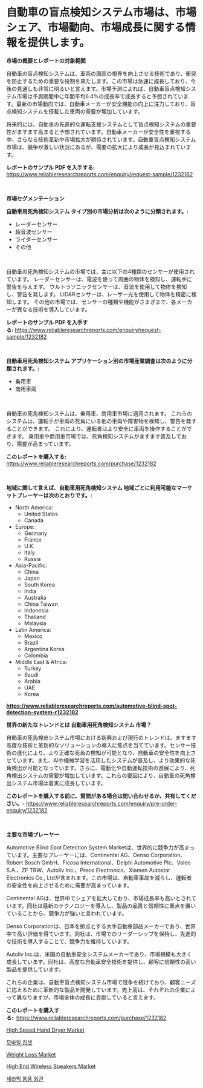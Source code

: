<p><h1>自動車の盲点検知システム市場は、市場シェア、市場動向、市場成長に関する情報を提供します。</h1></p><p><strong>市場の概要とレポートの対象範囲</strong></p>
<p><p>自動車の盲点検知システムは、車両の周囲の視界を向上させる技術であり、衝突を防止するための重要な役割を果たします。この市場は急速に成長しており、今後の見通しも非常に明るいと言えます。市場予測によれば、自動車盲点検知システム市場は予測期間中に年間平均6.4%の成長率で成長すると予想されています。最新の市場動向では、自動車メーカーが安全機能の向上に注力しており、盲点検知システムを搭載した車両の需要が増加しています。</p><p>将来的には、自動車の先進的な運転支援システムとして盲点検知システムの重要性がますます高まると予想されています。自動車メーカーが安全性を重視する中、さらなる技術革新や市場拡大が期待されています。自動車盲点検知システム市場は、競争が激しい状況にあるが、需要の拡大により成長が見込まれています。</p></p>
<p><strong>レポートのサンプル PDF を入手する:</strong> <a href="https://www.reliableresearchreports.com/enquiry/request-sample/1232182">https://www.reliableresearchreports.com/enquiry/request-sample/1232182</a></p>
<p>&nbsp;</p>
<p><strong>市場セグメンテーション</strong></p>
<p><strong>自動車用死角検知システム タイプ別の市場分析は次のように分類されます。:</strong></p>
<p><ul><li>レーダーセンサー</li><li>超音波センサー</li><li>ライダーセンサー</li><li>その他</li></ul></p>
<p>&nbsp;</p>
<p><p>自動車の死角検知システムの市場では、主に以下の4種類のセンサーが使用されています。 レーダーセンサーは、電波を使って周囲の物体を検知し、運転手に警告を与えます。 ウルトラソニックセンサーは、音波を使用して物体を検知し、警告を発します。 LIDARセンサーは、レーザー光を使用して物体を精密に検知します。 その他の市場では、センサーの種類や機能がさまざまで、各メーカーが異なる技術を導入しています。</p></p>
<p><strong>レポートのサンプル PDF を入手する:</strong>&nbsp;<a href="https://www.reliableresearchreports.com/enquiry/request-sample/1232182">https://www.reliableresearchreports.com/enquiry/request-sample/1232182</a></p>
<p>&nbsp;</p>
<p><strong> 自動車用死角検知システム アプリケーション別の市場産業調査は次のように分類されます。:</strong></p>
<p><ul><li>乗用車</li><li>商用車両</li></ul></p>
<p>&nbsp;</p>
<p><p>自動車の死角検知システムは、乗用車、商用車市場に適用されます。 これらのシステムは、運転手が車両の死角にいる他の車両や障害物を検知し、警告を発することができます。 これにより、運転者はより安全に車両を操作することができます。 乗用車や商用車市場では、死角検知システムがますます普及しており、需要が高まっています。</p></p>
<p><strong>このレポートを購入する:</strong>&nbsp; <a href="https://www.reliableresearchreports.com/purchase/1232182">https://www.reliableresearchreports.com/purchase/1232182</a></p>
<p>&nbsp;</p>
<p><strong>地域に関して言えば、自動車用死角検知システム 地域ごとに利用可能なマーケットプレーヤーは次のとおりです。:</strong></p>
<p><ul>
    <li>
        North America:
        <ul>
            <li>United States</li>
            <li>Canada</li>
        </ul>
    </li>
    <li>
        Europe:
        <ul>
            <li>Germany</li>
            <li>France</li>
            <li>U.K.</li>
            <li>Italy</li>
            <li>Russia</li>
        </ul>
    </li>
    <li>
        Asia-Pacific:
        <ul>
            <li>China</li>
            <li>Japan</li>
            <li>South Korea</li>
            <li>India</li>
            <li>Australia</li>
            <li>China Taiwan</li>
            <li>Indonesia</li>
            <li>Thailand</li>
            <li>Malaysia</li>
        </ul>
    </li>
    <li>
        Latin America:
        <ul>
            <li>Mexico</li>
            <li>Brazil</li>
            <li>Argentina Korea</li>
            <li>Colombia</li>
        </ul>
    </li>
    <li>
        Middle East & Africa:
        <ul>
            <li>Turkey</li>
            <li>Saudi</li>
            <li>Arabia</li>
            <li>UAE</li>
            <li>Korea</li>
        </ul>
    </li>
    </ul></p>
<p><strong><a href="https://www.reliableresearchreports.com/automotive-blind-spot-detection-system-r1232182">https://www.reliableresearchreports.com/automotive-blind-spot-detection-system-r1232182</a></strong>&nbsp;</p>
<p><strong>世界の新たなトレンドとは 自動車用死角検知システム 市場？</strong></p>
<p><p>自動車の死角検出システム市場における新興および現行のトレンドは、ますます高度な技術と革新的なソリューションの導入に焦点を当てています。センサー技術の進化により、より正確な死角の検知が可能となり、自動車の安全性を向上させています。また、AIや機械学習を活用したシステムが普及し、より効果的な死角検出が可能となっています。さらに、電動化や自動運転技術の進展により、死角検出システムの需要が増加しています。これらの要因により、自動車の死角検出システム市場は着実に成長しています。</p></p>
<p><strong>このレポートを購入する前に、質問がある場合は問い合わせるか、共有してください。</strong>- <a href="https://www.reliableresearchreports.com/enquiry/pre-order-enquiry/1232182">https://www.reliableresearchreports.com/enquiry/pre-order-enquiry/1232182</a></p>
<p>&nbsp;</p>
<p><strong>主要な市場プレーヤー</strong></p>
<p><p>Automotive Blind Spot Detection System Marketは、世界的に競争力が高まっています。主要なプレーヤーには、Continental AG、Denso Corporation、Robert Bosch GmbH、Ficosa International、Delphi Automotive Plc、Valeo S.A.、ZF TRW、Autoliv Inc.、Preco Electronics、Xiamen Autostar Electronics Co., Ltdが含まれます。この市場は、自動車事故を減らし、運転者の安全性を向上させるために需要が高まっています。</p><p>Continental AGは、世界中でシェアを拡大しており、市場成長率も高いとされています。同社は最新のテクノロジーを導入し、製品の品質と信頼性に重点を置いていることから、競争力が強いと言われています。</p><p>Denso Corporationは、日本を拠点とする大手自動車部品メーカーであり、世界中で高い評価を得ています。同社は、市場でのリーダーシップを保持し、先進的な技術を導入することで、競争力を維持しています。</p><p>Autoliv Inc.は、米国の自動車安全システムメーカーであり、市場規模も大きく成長しています。同社は、高度な自動車安全技術を提供し、顧客に信頼性の高い製品を提供しています。</p><p>これらの企業は、自動車盲点検知システム市場で競争を続けており、顧客ニーズに応えるために革新的な製品を開発しています。売上高は、それぞれの企業によって異なりますが、市場全体の成長に貢献していると言えます。</p></p>
<p><strong>このレポートを購入する:</strong>&nbsp;&nbsp;<a href="https://www.reliableresearchreports.com/purchase/1232182">https://www.reliableresearchreports.com/purchase/1232182</a></p>
<p><p><a href="https://issuu.com/reportprime-2/docs/high-speed-hand-dryer-market-size-2030.pptx">High Speed Hand Dryer Market</a></p><p><a href="https://github.com/Tristiarton768456/Market-Research-Report-List-1/blob/main/359173859113.md">모바일 칩셋</a></p><p><a href="https://github.com/globismark/Market-Research-Report-List-3/blob/main/weight-loss-market.md">Weight Loss Market</a></p><p><a href="https://issuu.com/reportprime-2/docs/high-end-wireless-speakers-market-size-2030.pptx">High End Wireless Speakers Market</a></p><p><a href="https://medium.com/@jerrodhilll68/%EB%8F%84%EC%9E%90%EA%B8%B0-%ED%86%B5%ED%92%8D-%EC%99%B8%EA%B4%80-%EC%8B%9C%EC%9E%A5-2031%EB%85%84%EA%B9%8C%EC%A7%80%EC%9D%98-%EB%8F%99%ED%96%A5-%EC%98%88%EC%B8%A1-%EB%B0%8F-%EA%B2%BD%EC%9F%81-%EB%B6%84%EC%84%9D-e50e0be8333e">세라믹 통풍 외관</a></p></p>